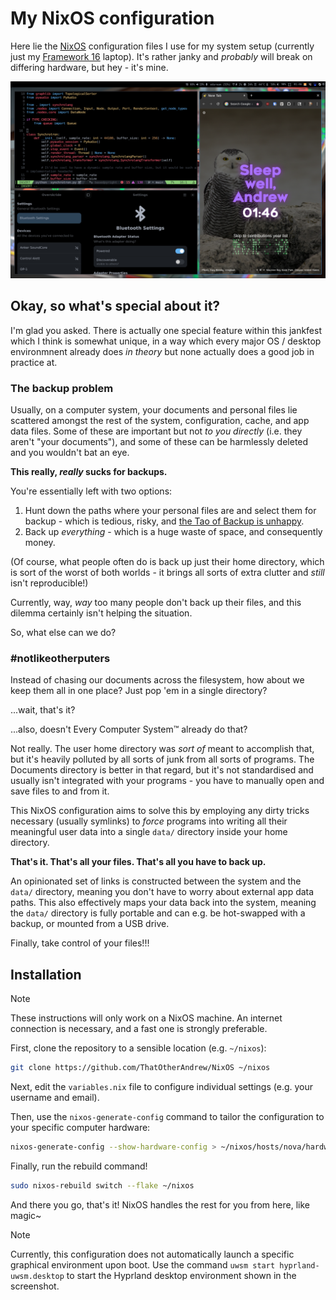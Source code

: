 # My NixOS configuration

Here lie the [NixOS](https://nixos.org/) configuration files I use for my system setup (currently just my [Framework 16](https://frame.work/products/laptop16-diy-amd-7040) laptop). It's rather janky and _probably_ will break on differing hardware, but hey - it's mine.

![](assets/demo-screenshot.png)

## Okay, so what's special about it?

I'm glad you asked. There is actually one special feature within this jankfest which I think is somewhat unique, in a way which every major OS / desktop environmnent already does *in theory* but none actually does a good job in practice at.

### The backup problem

Usually, on a computer system, your documents and personal files lie scattered amongst the rest of the system, configuration, cache, and app data files. Some of these are important but not *to you directly* (i.e. they aren't "your documents"), and some of these can be harmlessly deleted and you wouldn't bat an eye.

**This really, *really* sucks for backups.**

You're essentially left with two options:
1. Hunt down the paths where your personal files are and select them for backup - which is tedious, risky, and [the Tao of Backup is unhappy](http://www.taobackup.com/coverage.html).
2. Back up *everything* - which is a huge waste of space, and consequently money.

(Of course, what people often do is back up just their home directory, which is sort of the worst of both worlds - it brings all sorts of extra clutter and *still* isn't reproducible!)

Currently, way, *way* too many people don't back up their files, and this dilemma certainly isn't helping the situation.

So, what else can we do?

### #notlikeotherputers

Instead of chasing our documents across the filesystem, how about we keep them all in one place? Just pop 'em in a single directory?

...wait, that's it?

...also, doesn't Every Computer System™️ already do that?

Not really. The user home directory was *sort of* meant to accomplish that, but it's heavily polluted by all sorts of junk from all sorts of programs. The Documents directory is better in that regard, but it's not standardised and usually isn't integrated with your programs - you have to manually open and save files to and from it.

This NixOS configuration aims to solve this by employing any dirty tricks necessary (usually symlinks) to *force* programs into writing all their meaningful user data into a single `data/` directory inside your home directory.

**That's it. That's all your files. That's all you have to back up.**

An opinionated set of links is constructed between the system and the `data/` directory, meaning you don't have to worry about external app data paths. This also effectively maps your data back into the system, meaning the `data/` directory is fully portable and can e.g. be hot-swapped with a backup, or mounted from a USB drive.

Finally, take control of your files!!!

## Installation

> [!NOTE]
> These instructions will only work on a NixOS machine. An internet connection is necessary, and a fast one is strongly preferable.

First, clone the repository to a sensible location (e.g. `~/nixos`):
```bash
git clone https://github.com/ThatOtherAndrew/NixOS ~/nixos
```

Next, edit the `variables.nix` file to configure individual settings (e.g. your username and email).

Then, use the `nixos-generate-config` command to tailor the configuration to your specific computer hardware:
```bash
nixos-generate-config --show-hardware-config > ~/nixos/hosts/nova/hardware-configuration.nix
```

Finally, run the rebuild command!
```bash
sudo nixos-rebuild switch --flake ~/nixos
```

And there you go, that's it! NixOS handles the rest for you from here, like magic~

> [!NOTE]
> Currently, this configuration does not automatically launch a specific graphical environment upon boot. Use the command `uwsm start hyprland-uwsm.desktop` to start the Hyprland desktop environment shown in the screenshot.
